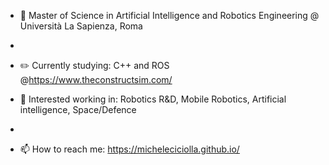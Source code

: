 - 📕 Master of Science in Artificial Intelligence and Robotics Engineering @ Università La Sapienza, Roma
- 
- ✏️ Currently studying: C++ and ROS @https://www.theconstructsim.com/

- 👔 Interested working in: Robotics R&D, Mobile Robotics, Artificial intelligence, Space/Defence
- 
- 📫 How to reach me: https://micheleciciolla.github.io/
